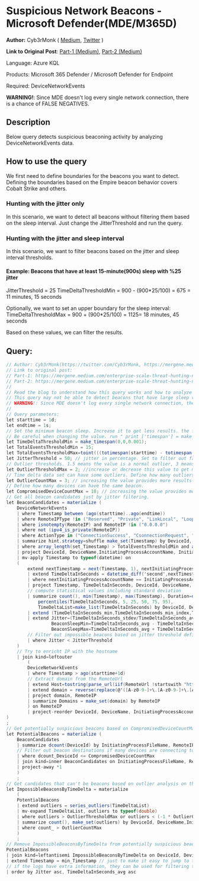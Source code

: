 # Suspicious Network Beacons - Microsoft Defender(MDE/M365D)
**Author:** Cyb3rMonk ( [Medium](https://mergene.medium.com), [Twitter](https://twitter.com/Cyb3rMonk) )

**Link to Original Post**: [Part-1 (Medium)](https://mergene.medium.com/enterprise-scale-threat-hunting-network-beacon-detection-with-unsupervised-machine-learning-and-277c4c30304f), 
[Part-2 (Medium)](https://mergene.medium.com/enterprise-scale-threat-hunting-network-beacon-detection-with-unsupervised-ml-and-kql-part-2-bff46cfc1e7e)

Language: Azure KQL

Products: Microsoft 365 Defender / Microsoft Defender for Endpoint

Required: DeviceNetworkEvents  

**WARNING!**: Since MDE doesn't log every single network connection, there is a chance of FALSE NEGATIVES. 


## Description

Below query detects suspicious beaconing activity by analyzing DeviceNetworkEvents data.

## How to use the query
We first need to define boundaries for the beacons you want to detect. Defining the boundaries based on the Empire beacon behavior covers Cobalt Strike and others.
### Hunting with the jitter only
In this scenario, we want to detect all beacons without filtering them based on the sleep interval. Just change the JitterThreshold and run the query.
### Hunting with the jitter and sleep interval
In this scenario, we want to filter beacons based on the jitter and sleep interval thresholds. 
#### Example: Beacons that have at least 15-minute(900s) sleep with %25 jitter
JitterThreshold = 25
TimeDeltaThresholdMin = 900 -  (900*25/100) = 675 = 11 minutes, 15 seconds

Optionally, we want to set an upper boundary for the sleep interval:
TimeDeltaThresholdMax = 900 + (900*25/100) = 1125= 18 minutes, 45 seconds

Based on these values, we can filter the results.

**Query:**
---

```C#
// Author: Cyb3rMonk(https://twitter.com/Cyb3rMonk, https://mergene.medium.com)
// Link to original post:
// Part-1: https://mergene.medium.com/enterprise-scale-threat-hunting-network-beacon-detection-with-unsupervised-machine-learning-and-277c4c30304f
// Part-2: https://mergene.medium.com/enterprise-scale-threat-hunting-network-beacon-detection-with-unsupervised-ml-and-kql-part-2-bff46cfc1e7e
//
// Read the blog to understand how this query works and how to analyze the results.
// This query may not be able to detect beacons that have large sleep values like 6h-1d. Refactoring and additional analysis are required. 
// WARNING!: Since MDE doesn't log every single network connection, there is a chance of FALSE NEGATIVES. 
//
// Query parameters:
let starttime = 1d;
let endtime = 1s;
// Set the minimum beacon sleep. Increase it to get less results. the format is (hour,minute,second.milisecond).
// Be careful when changing the value. run " print ['timespan'] = make_timespan(0, x, y) " to verify you have the correct value set. 
let TimeDeltaThresholdMin = make_timespan(0,0,0.001);  
let TotalEventsThresholdMin = 15;
let TotalEventsThresholdMax=toint(((totimespan(starttime) - totimespan(endtime))/TimeDeltaThresholdMin));
let JitterThreshold = 50; // jitter in percentage. Set to filter out false positives: small threshold means tighter filtering/fewer results.
// Outlier thresholds. 1.5 means the value is a normal outlier, 3 means the value is far far out.
let OutlierThresholdMax = 2; //increase or decrease this value to get more or less results
// Time delta data set can have some outliers. Define how many outliers are acceptable for a beacon. Values between 1 to 3 should be fine.
let OutlierCountMax = 3; // increasing the value provides more results.
// Define how many devices can have the same beacon. 
let CompromisedDeviceCountMax = 10; // increasing the value provides more results. 
// Get all beacon candidates just by jitter filtering.
let BeaconCandidates = materialize (
    DeviceNetworkEvents
    | where Timestamp between (ago(starttime)..ago(endtime))
    | where RemoteIPType !in ("Reserved", "Private", "LinkLocal", "Loopback")
    | where isnotempty(RemoteIP) and RemoteIP !in ("0.0.0.0") 
    | where not (ipv4_is_private(RemoteIP))
    | where ActionType in ("ConnectionSuccess", "CsonnectionRequest", "CsonnectionFailed") // Fix the typos if you want to inlcude connreq. and connfail. 
    | summarize hint.strategy=shuffle make_set(Timestamp) by DeviceId, DeviceName,InitiatingProcessAccountName, InitiatingProcessAccountDomain, InitiatingProcessFileName, RemoteIP, RemotePort
    | where array_length(set_Timestamp) > TotalEventsThresholdMin and array_length(set_Timestamp) < TotalEventsThresholdMax
    | project DeviceId, DeviceName,InitiatingProcessAccountName, InitiatingProcessAccountDomain, InitiatingProcessFileName, RemoteIP, RemotePort, Timestamp=array_sort_asc(set_Timestamp)
    | mv-apply Timestamp to typeof(datetime) on 
    (     
        extend nextTimestamp = next(Timestamp, 1), nextInitiatingProcessAccountName = next(InitiatingProcessAccountName, 1), nextDeviceId = next(DeviceId, 1), nextDeviceName = next(DeviceName, 1), nextRemoteIP = next(RemoteIP, 1), nextRemotePort = next(RemotePort, 1), nextInitiatingProcessFileName = next(InitiatingProcessFileName, 1)
        | extend TimeDeltaInSeconds = datetime_diff('second',nextTimestamp,Timestamp)
        | where nextInitiatingProcessAccountName == InitiatingProcessAccountName and nextDeviceId == DeviceId and nextDeviceName == DeviceName and nextInitiatingProcessFileName == InitiatingProcessFileName and nextRemoteIP == RemoteIP and nextRemotePort == RemotePort
        | project Timestamp, TimeDeltaInSeconds, DeviceId, DeviceName, InitiatingProcessAccountName, InitiatingProcessFileName, RemoteIP, RemotePort
        // compute statistical values including standard deviation
        | summarize count(), min(Timestamp), max(Timestamp), Duration=datetime_diff("second", max(Timestamp), min(Timestamp)), 
            percentiles(TimeDeltaInSeconds, 5, 25, 50, 75, 95), 
            TimeDeltaList=make_list(TimeDeltaInSeconds) by DeviceId, DeviceName, InitiatingProcessAccountName, InitiatingProcessFileName, RemoteIP, RemotePort
        | extend (TimeDeltaInSeconds_min,TimeDeltaInSeconds_min_index,TimeDeltaInSeconds_max,TimeDeltaInSeconds_max_index,TimeDeltaInSeconds_avg,TimeDeltaInSeconds_stdev,TimeDeltaInSeconds_variance)=series_stats(TimeDeltaList)
        | extend Jitter=(TimeDeltaInSeconds_stdev/TimeDeltaInSeconds_avg)*100,
                 BeaconSleepMin=TimeDeltaInSeconds_avg - TimeDeltaInSeconds_stdev,
                 BeaconSleepMax=TimeDeltaInSeconds_avg + TimeDeltaInSeconds_stdev
        // Filter out impossible beacons based on jitter threshold defined.
        | where Jitter < JitterThreshold
    )
    // Try to enricht IP with the hostname
    | join kind=leftouter
        (
        DeviceNetworkEvents
        | where Timestamp > ago(starttime+1d)
        // Extract domain from the RemoteUrl
        | extend Host=tostring(parse_url(iif(RemoteUrl !startswith "http", strcat(@'http://',RemoteUrl),RemoteUrl)).Host)
        | extend domain = reverse(replace(@'([A-z0-9-]+\.[A-z0-9-]+\.[A-z0-9-]+)\..*',@'\1',reverse(Host)))
        | project domain, RemoteIP
        | summarize Domains = make_set(domain) by RemoteIP
        ) on RemoteIP
        | project-reorder DeviceId, DeviceName, InitiatingProcessAccountName, InitiatingProcessAccountDomain
)
;
// Get potentially suspicious beacons based on CompromisedDeviceCountMax
let PotentialBeacons = materialize (
    BeaconCandidates
    | summarize dcount(DeviceId) by InitiatingProcessFileName, RemoteIP, RemotePort
    // Filter out beacon destinations if many devices are connecting to it (like windows update)
    | where dcount_DeviceId <= CompromisedDeviceCountMax
    | join kind=inner BeaconCandidates on InitiatingProcessFileName, RemoteIP, RemotePort
    | project-away *1
    )
    ;
// Get candidates that can't be beacons based on outlier analysis on the time delta
let ImpossibleBeaconsByTimeDelta = materialize 
    (
    PotentialBeacons
    | extend outliers = series_outliers(TimeDeltaList)
    | mv-expand TimeDeltaList, outliers to typeof(double)
    | where outliers > OutlierThresholdMax or outliers < (-1 * OutlierCountMax) // outlier can be negative or positive.
    | summarize count(), make_set(outliers) by DeviceId, DeviceName,InitiatingProcessAccountName, InitiatingProcessAccountDomain, InitiatingProcessFileName, RemoteIP, RemotePort
    | where count_ > OutlierCountMax
    )
    ;
// Remove ImpossibleBeaconsByTimeDelta from potentially suspicious beacons. 
PotentialBeacons
| join kind=leftantisemi ImpossibleBeaconsByTimeDelta on DeviceId, DeviceName,InitiatingProcessAccountName, InitiatingProcessAccountDomain, InitiatingProcessFileName, RemoteIP, RemotePort
| extend Timestamp = min_Timestamp // just to make it easy to jump to the device timeline etc. 
// if the logs have extra information, they can be used for filtering the nonmalicious destinations
| order by Jitter asc, TimeDeltaInSeconds_avg asc
```
